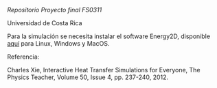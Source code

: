 *Repositorio Proyecto final FS0311*

Universidad de Costa Rica

Para la simulación se necesita instalar el software Energy2D, disponible [aquí](https://energy.concord.org/energy2d/download.html) para Linux, Windows y MacOS.

Referencia:

Charles Xie, Interactive Heat Transfer Simulations for Everyone, The Physics Teacher, Volume 50, Issue 4, pp. 237-240, 2012. 


